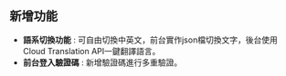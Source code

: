 ## 新增功能

- **語系切換功能** : 可自由切換中英文，前台實作json檔切換文字，後台使用Cloud Translation API一鍵翻譯語言。
- **前台登入驗證碼** : 新增驗證碼進行多重驗證。
